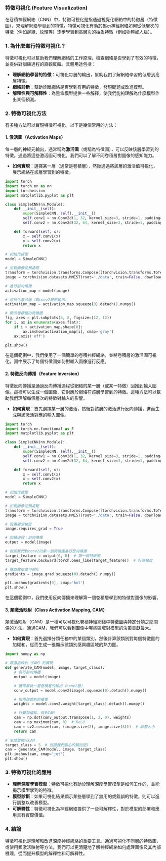 ### 特徵可視化 (Feature Visualization)

在卷積神經網絡（CNN）中，特徵可視化是指通過視覺化網絡中的特徵層（特徵圖），來理解網絡學習到的特徵。特徵可視化有助於揭示神經網絡如何從低層次的特徵（例如邊緣、紋理等）逐步學習到高層次的抽象特徵（例如物體或人臉）。

### 1. 為什麼進行特徵可視化？

特徵可視化可以幫助我們理解網絡的工作原理，檢查網絡是否學到了有效的特徵，並提供對訓練過程的直觀反饋。具體用途包括：

- **理解網絡學習的特徵**：可視化每層的輸出，幫助我們了解網絡學習的低層到高層特徵。
- **網絡診斷**：幫助診斷網絡是否學到有用的特徵，發現問題或改進模型。
- **解釋性與可解釋性**：為黑盒模型提供一些解釋，使我們能夠理解為什麼模型作出某個預測。

### 2. 特徵可視化方法

有多種方法可以實現特徵可視化，以下是幾個常用的方法：

#### 1. **激活圖（Activation Maps）**

每一層的神經元輸出，通常稱為**激活圖**（或稱為特徵圖），可以反映該層學習到的特徵。通過將這些激活圖可視化，我們可以了解不同卷積層對圖像的感知能力。

- **如何實現**：選擇某一層（通常是卷積層），然後通過將該層的激活值可視化，展示網絡在該層學習到的特徵。
  
```python
import torch
import torch.nn as nn
import torchvision
import matplotlib.pyplot as plt

class SimpleCNN(nn.Module):
    def __init__(self):
        super(SimpleCNN, self).__init__()
        self.conv1 = nn.Conv2d(1, 32, kernel_size=3, stride=1, padding=1)
        self.conv2 = nn.Conv2d(32, 64, kernel_size=3, stride=1, padding=1)

    def forward(self, x):
        x = self.conv1(x)
        x = self.conv2(x)
        return x

# 初始化模型
model = SimpleCNN()

# 加載圖像並預處理
transform = torchvision.transforms.Compose([torchvision.transforms.ToTensor()])
image = torchvision.datasets.MNIST(root='./data', train=False, download=True, transform=transform)[0][0].unsqueeze(0)

# 進行前向傳播
activation_map = model(image)

# 可視化激活圖（取conv2層的輸出）
activation_map = activation_map.squeeze(0).detach().numpy()

# 顯示卷積層的特徵圖
fig, axes = plt.subplots(8, 8, figsize=(12, 12))
for i, ax in enumerate(axes.flat):
    if i < activation_map.shape[0]:
        ax.imshow(activation_map[i], cmap='gray')
    ax.axis('off')

plt.show()
```

在這個範例中，我們使用了一個簡單的卷積神經網絡，並將卷積層的激活圖可視化。圖中展示了每個特徵圖如何對輸入圖像進行反應。

#### 2. **特徵反向傳播（Feature Inversion）**

特徵反向傳播是通過反向傳播過程從網絡的某一層（或某一特徵）回推到輸入圖像。這樣可以生成一個圖像，它對應於網絡在該層學習到的特徵。這種方法可以幫助我們理解每個層次的特徵對輸入的影響。

- **如何實現**：首先選擇某一層的激活，然後對該層的激活進行反向傳播，進而生成與該激活對應的輸入圖像。

```python
import torch
import torch.nn.functional as F
import matplotlib.pyplot as plt

class SimpleCNN(nn.Module):
    def __init__(self):
        super(SimpleCNN, self).__init__()
        self.conv1 = nn.Conv2d(1, 32, kernel_size=3, stride=1, padding=1)
        self.conv2 = nn.Conv2d(32, 64, kernel_size=3, stride=1, padding=1)

    def forward(self, x):
        x = self.conv1(x)
        x = self.conv2(x)
        return x

# 初始化模型
model = SimpleCNN()

# 加載圖像並預處理
transform = torchvision.transforms.Compose([torchvision.transforms.ToTensor()])
image = torchvision.datasets.MNIST(root='./data', train=False, download=True, transform=transform)[0][0].unsqueeze(0)

# 設置要求梯度
image.requires_grad = True

# 訓練過程：前向傳播
output = model(image)

# 假設我們對conv2的第一個特徵圖進行反向傳播
target_feature = output[0, 0]  # 第一個特徵圖
target_feature.backward(torch.ones_like(target_feature))  # 計算梯度

# 獲取梯度並可視化
gradients = image.grad.squeeze(0).detach().numpy()

plt.imshow(gradients[0], cmap='hot')
plt.show()
```

在這個範例中，我們使用反向傳播來理解第一個卷積層學到的特徵對圖像的影響。

#### 3. **類激活映射（Class Activation Mapping, CAM）**

類激活映射（CAM）是一種可以可視化卷積神經網絡中特徵圖與特定分類之間關係的方法。通過CAM，我們可以看到圖像中哪些區域對模型的決策貢獻最大。

- **如何實現**：首先選擇分類任務中的某個類別，然後計算該類別對每個特徵圖的加權和，從而生成一張顯示該類別感興趣區域的熱力圖。

```python
import numpy as np

# 類激活映射（CAM）的實現
def generate_CAM(model, image, target_class):
    # 執行前向傳播
    output = model(image)

    # 獲得最後一層卷積層的輸出（conv2層）
    conv_output = model.conv2(image).squeeze(0).detach().numpy()

    # 取得該類別的權重
    weights = model.conv2.weight[target_class].detach().numpy()

    # 計算加權和，得到CAM
    cam = np.dot(conv_output.transpose(1, 2, 0), weights)
    cam = np.maximum(cam, 0)  # ReLU
    cam = cv2.resize(cam, (image.size(2), image.size(3)))  # 調整大小
    return cam

# 生成並顯示CAM
target_class = 5  # 假設我們關心的類別是5
cam = generate_CAM(model, image, target_class)
plt.imshow(cam, cmap='jet')
plt.show()
```

### 3. 特徵可視化的應用

- **理解深度學習模型**：特徵可視化有助於理解深度學習模型是如何工作的，並能揭示模型學到的特徵。
- **模型診斷**：如果可視化結果顯示某些層學到了無用的或錯誤的特徵，則可以進行調整以改善模型。
- **可解釋性**：特徵可視化為神經網絡提供了一些可解釋性，對於模型的部署和應用具有實際價值。

### 4. 結論

特徵可視化是理解和改進深度神經網絡的重要工具。通過可視化不同層的特徵圖，或使用類激活映射等方法，我們可以更清楚地了解神經網絡如何處理圖像及其內部機理，從而提升模型的解釋性和可解釋性。